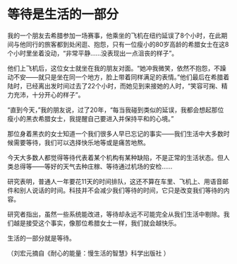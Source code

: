 # 等待是生活的一部分

我的一个朋友去希腊参加一场赛事，他乘坐的飞机在纽约延误了8个小时，在此期间与他同行的旅客都到处闲逛、抱怨，只有一位瘦小的80岁高龄的希腊女士在这8个小时里坐着没动，“非常平静……没表现出一点沮丧的样子”。 

他们上飞机后，这位女士就坐在我的朋友对面。“她冲我微笑，依然不抱怨，不躁动不安——就只是坐在同一个地方，脸上带着同样满足的表情。”他们最后在希腊着陆时，已经离出发时间过去了22个小时，而她见到来接她的人时，“笑容可掬、精力充沛，十分开心的样子”。 

“直到今天，”我的朋友说，过了20年，“每当我碰到类似的延误，我都会想起那位瘦小的黑衣希腊女士，我提醒自己要进入并保持平和的心境。” 

那位身着黑衣的女士知道一个我们很多人早已忘记的事实——我们生活中大多数时候需要等待，我们可以选择快乐地等或是痛苦地熬。 

今天大多数人都觉得等待代表着某个机构有某种缺陷，不是正常的生活状态。但人类总得等——等好的天气去种庄稼、等待通过机场的安检…… 

研究表明，普通人一年要花11天的时间排队，这还不算在车里、飞机上、用语音邮件和别人说话的时间。科技并不会减少我们等待的时间，它只是改变我们等待的内容。 

研究者指出，虽然一些系统能改进，等待却永远不可能完全从我们生活中剔除。我们越是接受这个事实，像那位希腊女士一样，我们就会越快乐。 

生活的一部分就是等待。 

（刘宏元摘自《耐心的能量：慢生活的智慧》科学出版社 ）